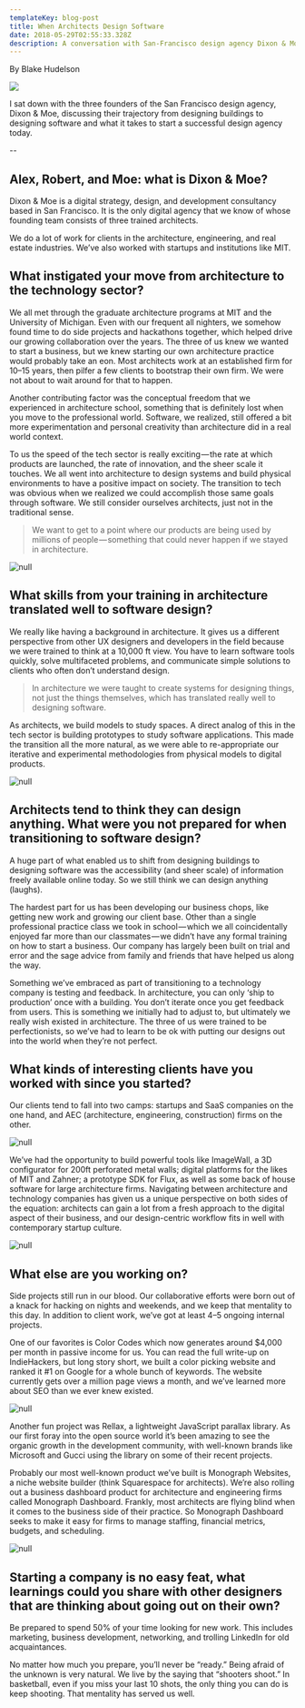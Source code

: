 ```yaml
---
templateKey: blog-post
title: When Architects Design Software
date: 2018-05-29T02:55:33.328Z
description: A conversation with San-Francisco design agency Dixon & Moe
---
```

By Blake Hudelson

![](/img/0_xr5xt6kccktojfpe.jpeg)

I sat down with the three founders of the San Francisco design agency, Dixon & Moe, discussing their trajectory from designing buildings to designing software and what it takes to start a successful design agency today.

\--

## Alex, Robert, and Moe: what is Dixon & Moe?

Dixon & Moe is a digital strategy, design, and development consultancy based in San Francisco. It is the only digital agency that we know of whose founding team consists of three trained architects.

We do a lot of work for clients in the architecture, engineering, and real estate industries. We’ve also worked with startups and institutions like MIT.

## What instigated your move from architecture to the technology sector?

We all met through the graduate architecture programs at MIT and the University of Michigan. Even with our frequent all nighters, we somehow found time to do side projects and hackathons together, which helped drive our growing collaboration over the years. The three of us knew we wanted to start a business, but we knew starting our own architecture practice would probably take an eon. Most architects work at an established firm for 10–15 years, then pilfer a few clients to bootstrap their own firm. We were not about to wait around for that to happen.

Another contributing factor was the conceptual freedom that we experienced in architecture school, something that is definitely lost when you move to the professional world. Software, we realized, still offered a bit more experimentation and personal creativity than architecture did in a real world context.

To us the speed of the tech sector is really exciting — the rate at which products are launched, the rate of innovation, and the sheer scale it touches. We all went into architecture to design systems and build physical environments to have a positive impact on society. The transition to tech was obvious when we realized we could accomplish those same goals through software. We still consider ourselves architects, just not in the traditional sense.

> We want to get to a point where our products are being used by millions of people — something that could never happen if we stayed in architecture.

![null](/img/0__jicclnlhnsagtxr.gif)

## What skills from your training in architecture translated well to software design?

We really like having a background in architecture. It gives us a different perspective from other UX designers and developers in the field because we were trained to think at a 10,000 ft view. You have to learn software tools quickly, solve multifaceted problems, and communicate simple solutions to clients who often don’t understand design.

> In architecture we were taught to create systems for designing things, not just the things themselves, which has translated really well to designing software.

As architects, we build models to study spaces. A direct analog of this in the tech sector is building prototypes to study software applications. This made the transition all the more natural, as we were able to re-appropriate our iterative and experimental methodologies from physical models to digital products.

![null](/img/0_ngsintm7cx3tnpln.jpeg)

## Architects tend to think they can design anything. What were you not prepared for when transitioning to software design?

A huge part of what enabled us to shift from designing buildings to designing software was the accessibility (and sheer scale) of information freely available online today. So we still think we can design anything (laughs).

The hardest part for us has been developing our business chops, like getting new work and growing our client base. Other than a single professional practice class we took in school — which we all coincidentally enjoyed far more than our classmates — we didn’t have any formal training on how to start a business. Our company has largely been built on trial and error and the sage advice from family and friends that have helped us along the way.

Something we’ve embraced as part of transitioning to a technology company is testing and feedback. In architecture, you can only ‘ship to production’ once with a building. You don’t iterate once you get feedback from users. This is something we initially had to adjust to, but ultimately we really wish existed in architecture. The three of us were trained to be perfectionists, so we’ve had to learn to be ok with putting our designs out into the world when they’re not perfect.

## What kinds of interesting clients have you worked with since you started?

Our clients tend to fall into two camps: startups and SaaS companies on the one hand, and AEC (architecture, engineering, construction) firms on the other.

![null](/img/0_bfdhzcgrzgezbrmf.jpeg)

We’ve had the opportunity to build powerful tools like ImageWall, a 3D configurator for 200ft perforated metal walls; digital platforms for the likes of MIT and Zahner; a prototype SDK for Flux, as well as some back of house software for large architecture firms. Navigating between architecture and technology companies has given us a unique perspective on both sides of the equation: architects can gain a lot from a fresh approach to the digital aspect of their business, and our design-centric workflow fits in well with contemporary startup culture.

![null](/img/0_kwhbi9hemboqv0xk.jpeg)

## What else are you working on?

Side projects still run in our blood. Our collaborative efforts were born out of a knack for hacking on nights and weekends, and we keep that mentality to this day. In addition to client work, we’ve got at least 4–5 ongoing internal projects.

One of our favorites is Color Codes which now generates around $4,000 per month in passive income for us. You can read the full write-up on IndieHackers, but long story short, we built a color picking website and ranked it #1 on Google for a whole bunch of keywords. The website currently gets over a million page views a month, and we’ve learned more about SEO than we ever knew existed.

![null](/img/0_urqwlylxqhxc8ucb.gif)

Another fun project was Rellax, a lightweight JavaScript parallax library. As our first foray into the open source world it’s been amazing to see the organic growth in the development community, with well-known brands like Microsoft and Gucci using the library on some of their recent projects.

Probably our most well-known product we’ve built is Monograph Websites, a niche website builder (think Squarespace for architects). We’re also rolling out a business dashboard product for architecture and engineering firms called Monograph Dashboard. Frankly, most architects are flying blind when it comes to the business side of their practice. So Monograph Dashboard seeks to make it easy for firms to manage staffing, financial metrics, budgets, and scheduling.

![null](/img/0_ja0sbahuxheng2fr.jpeg)

## Starting a company is no easy feat, what learnings could you share with other designers that are thinking about going out on their own?

Be prepared to spend 50% of your time looking for new work. This includes marketing, business development, networking, and trolling LinkedIn for old acquaintances.

No matter how much you prepare, you’ll never be “ready.” Being afraid of the unknown is very natural. We live by the saying that “shooters shoot.” In basketball, even if you miss your last 10 shots, the only thing you can do is keep shooting. That mentality has served us well.
